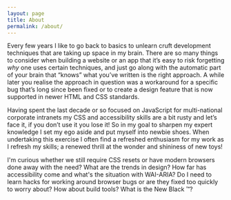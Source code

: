 ```yaml
---
layout: page
title: About
permalink: /about/
---
```


Every few years I like to go back to basics to unlearn cruft development techniques that are taking up space in my brain. There are so many things to consider when building a website or an app that it’s easy to risk forgetting _why_ one uses certain techniques, and just go along with the automatic part of your brain that “knows” what you’ve written is the right approach. A while later you realise the approach in question was a workaround for a specific bug that’s long since been fixed or to create a design feature that is now supported in newer HTML and CSS standards.

Having spent the last decade or so focused on JavaScript for multi-national corporate intranets my CSS and accessibility skills are a bit rusty and let’s face it, if you don’t use it you lose it! So in my goal to sharpen my expert knowledge I set my ego aside and put myself into newbie shoes. When undertaking this exercise I often find a refreshed enthusiasm for my work as I refresh my skills; a renewed thrill at the wonder and shininess of new toys!

I'm curious whether we still require CSS resets or have modern browsers done away with the need? What are the trends in design? How far has accessibility come and what's the situation with WAI-ARIA? Do I need to learn hacks for working around browser bugs or are they fixed too quickly to worry about? How about build tools? What is the New Black &trade;?
